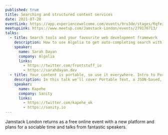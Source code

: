 ```yaml
---
published: true
title: Searching and structured content services
date: 2021-07-28
eventLink: https://app.experiencewelcome.com/events/9ru3de/stages/RqfezQ
meetupLink: https://www.meetup.com/Jamstack-London/events/279176713/
talks:
  - title: Search tools and your favourite web development framework
    description: How to use Algolia to get auto-completing search with any framework, whether that's Nuxt, Next, Gatsby or something you've made yourself
    speaker:
      name: Sarah Dayan
      company: Algolia
      links:
        - https://twitter.com/frontstuff_io
        - https://sarahdayan.dev
  - title: Your content is portable, so use it everywhere. Intro to Portable Text
    description: In this talk we’ll cover Portable Text, a JSON-based, array of objects that can be serialized into nearly any markup language. And by pairing it with Sanity.io, you can use a handy, rich-text editor to quickly edit, update, and manage your content.
    speaker:
      name: Kapehe
      company: Sanity
      links:
        - https://twitter.com/kapehe_ok
        - https://sanity.io
---
```


Jamstack London returns as a free online event with a new platform and plans for a sociable time and talks from fantastic speakers.